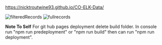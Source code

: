 https://nicktroutwine93.github.io/CO-ELK-Data/

![filteredRecords](https://github.com/NickTroutwine93/CO-ELK-Data/assets/72481848/7bda2181-d7c4-496c-b39a-e3170e2f65cf)
![fullrecords](https://github.com/NickTroutwine93/CO-ELK-Data/assets/72481848/6ed59153-05ee-4c84-a5f9-aa3d25e049ba)

<strong>Note To Self</strong>
For git hub pages deployment delete build folder. In console run "npm run predeployment" or "npm run build" then can run "npm run deployment".